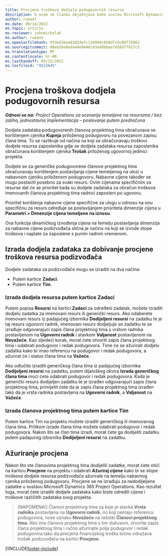 ```yaml
---
title: Procjena troškova dodjela podugovornih resursa
description: U ovom se članku objašnjava kako sustav Microsoft Dynamics 365 Project Operations izračunava procjenu troškova dodjela podugovorenih resursa.
author: rumant
ms.date: 09/14/2022
ms.topic: article
ms.reviewer: johnmichalak
ms.author: rumant
ms.openlocfilehash: 9fded1baa63d2defc134994c858dfc6c09f75082
ms.sourcegitcommit: 08eb3be9eda44e9446c43ed9b6aefd58d77927c5
ms.translationtype: MT
ms.contentlocale: hr-HR
ms.lasthandoff: 09/15/2022
ms.locfileid: "9522645"
---
```

# <a name="cost-estimation-of-subcontracted-resource-assignments"></a>Procjena troškova dodjela podugovornih resursa

_**Odnosi se na:** Project Operations za scenarije temeljene na resursima / bez zaliha, jednostavna implementacija – poslovanje putem predračuna_

Dodjela zadataka podugovorenih članova projektnog tima obračunava se korištenjem cjenika **Kupnja** priloženog podugovoru na povezanom zapisu člana tima. To se razlikuje od načina na koji se obračunavaju troškovi dodjele resursa zaposlenika gdje se dodjela zadataka resursa zaposlenika obračunava korištenjem cjenika **Trošak** priloženog ugovornoj jedinici projekta. 

Dodjele se za generičke podugovorene članove projektnog tima obračunavaju korištenjem postavljanja cijene temeljenog na ulozi u nabavnom cjeniku priloženom podugovoru. Nabavne cijene također se mogu postaviti posebno za svaki resurs. Ovim cijenama specifičnim za resurse dat će se prioritet kada su dodjele zadataka za obračun troškova imenovanih članova projektnog tima radnici zaposleni po ugovoru. 

Prioritet korištenja nabavne cijene specifične za ulogu u odnosu na onu specifičnu za resurs određuje se postavljanjem prioriteta dimenzije cijena u **Parametri > Dimenzije cijena temeljene na iznosu**.

Ova funkcija dinamičkog izvođenja cijena na temelju postavljanja dimenzija za nabavne cijene podizvođača slična je načinu na koji se izvode stope troškova i naplate za zaposlene s punim radnim vremenom. 

## <a name="creating-task-assignments-for-getting-cost-estimates-of-subcontractor-resources"></a>Izrada dodjela zadataka za dobivanje procjene troškova resursa podizvođača

Dodjele zadataka za podizvođače mogu se izraditi na dva načina: 
- Putem kartice **Zadaci**.
- Putem kartice **Tim**.

### <a name="creating-resources-assignments-using-the-tasks-tab"></a>Izrada dodjela resursa putem kartice Zadaci
Putem popisa **Resursi** na kartici **Zadaci** za određeni zadatak, možete izraditi dodjelu zadatka za imenovani resurs ili generički resurs. Ako odaberete imenovani resurs iz padajućeg izbornika **Dodijeljeni resursi** na zadatku te je taj resurs ugovorni radnik, imenovani resurs dodjeljuje se zadatku te se izrađuje odgovarajući zapis člana projektnog tima s vrstom radnika postavljenom na **Ugovorni radnik** i stavkom **Valjanost** postavljenom na **Nevažeće**. Kao sljedeći korak, morat ćete otvoriti zapis člana projektnog tima i odabrati podugovor i redak podugovora. Time će se ažurirati dodjelu zadatka kako bi imao referencu na podugovor i redak podugovora, a ažurirat će i status člana tima na **Važeće**.

Ako odlučite izraditi generičkog člana tima iz padajućeg izbornika **Dodijeljeni resursi** na zadatku, putem dijaloškog okvira **Izrada generičkog člana tima** moći ćete odabrati podugovor i redak podugovora. Kada je generički resurs dodijeljen zadatku te je izrađen odgovarajući zapis člana projektnog tima, primijetit ćete da je zapis člana projektnog tima izrađen tako da je vrsta radnika postavljena na **Ugovorni radnik**, a **Valjanost** na **Važeće**.

### <a name="creating-project-team-members-using-the-team-tab"></a>Izrada članova projektnog tima putem kartice Tim
Putem kartice Tim na projektu možete izraditi generičkog ili imenovanog člana tima. Prilikom izrade člana tima možete odabrati podugovor i redak podugovora. Nakon što se član tima izradi, morat ćete ga dodijeliti zadatku putem padajućeg izbornika **Dodijeljeni resursi** na zadatku. 

## <a name="updating-estimates"></a>Ažuriranje procjena
Nakon što ste članovima projektnog tima dodijelili zadatke, morat ćete otići na karticu **Procjene** na projektu i odabrati **Ažuriraj cijene** kako bi se stope troškova dodjele resursa podizvođača ažurirale na temelju nabavnog cjenika priloženog podugovoru. Procjene se ne izrađuju za nedodijeljene zadatke u sustavu Microsoft Dynamics 365 Project Operations. Kao rezultat toga, morat ćete izraditi dodjele zadataka kako biste odredili cijene i troškove različitih zadataka svog projekta. 

> [NAPOMENA!] Članovi projektnog tima za koje je stavka **Vrsta radnika** postavljena na **Ugovorni radnik**, no koji nemaju referencu podugovora, nose oznaku **Nevažeće** na rešetki **Članovi projektnog tima**. Ako ima članova projektnog tima s tim statusom, otvorite zapis člana projektnog tima i ručno ažurirajte polja podugovor i redak podugovora tako da procjena financijskog troška točno odražava trošak podizvođača na kartici **Procjene**. 


[!INCLUDE[footer-include](../../includes/footer-banner.md)]
